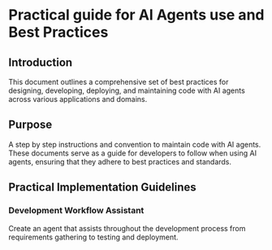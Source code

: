 # Practical guide for AI Agents use and Best Practices  

## Introduction

This document outlines a comprehensive set of best practices for designing, developing, deploying, and maintaining code with AI agents across various applications and domains.  

## Purpose

A step by step instructions and convention to maintain code with AI agents. These documents serve as a guide for developers to follow when using AI agents, ensuring that they adhere to best practices and standards.
 
## Practical Implementation Guidelines

###   Development Workflow Assistant

Create an agent that assists throughout the development process from requirements gathering to testing and deployment.
 